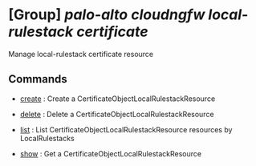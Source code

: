# [Group] _palo-alto cloudngfw local-rulestack certificate_

Manage local-rulestack certificate resource

## Commands

- [create](/Commands/palo-alto/cloudngfw/local-rulestack/certificate/_create.md)
: Create a CertificateObjectLocalRulestackResource

- [delete](/Commands/palo-alto/cloudngfw/local-rulestack/certificate/_delete.md)
: Delete a CertificateObjectLocalRulestackResource

- [list](/Commands/palo-alto/cloudngfw/local-rulestack/certificate/_list.md)
: List CertificateObjectLocalRulestackResource resources by LocalRulestacks

- [show](/Commands/palo-alto/cloudngfw/local-rulestack/certificate/_show.md)
: Get a CertificateObjectLocalRulestackResource
